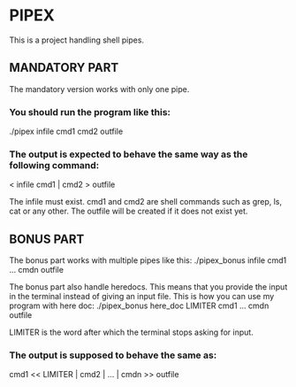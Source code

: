# PIPEX
This is a project handling shell pipes.

## MANDATORY PART
The mandatory version works with only one pipe.

### You should run the program like this:
./pipex infile cmd1 cmd2 outfile

### The output is expected to behave the same way as the following command:
< infile cmd1 | cmd2 > outfile

The infile must exist.
cmd1 and cmd2 are shell commands such as grep, ls, cat or any other.
The outfile will be created if it does not exist yet.

## BONUS PART
The bonus part works with multiple pipes like this:
./pipex_bonus infile cmd1 ... cmdn outfile

The bonus part also handle heredocs. This means that you provide the input in the terminal instead of giving an input file.
This is how you can use my program with here doc:
./pipex_bonus here_doc LIMITER cmd1 ... cmdn outfile

LIMITER is the word after which the terminal stops asking for input.

### The output is supposed to behave the same as:
cmd1 << LIMITER | cmd2 | ... | cmdn >> outfile
